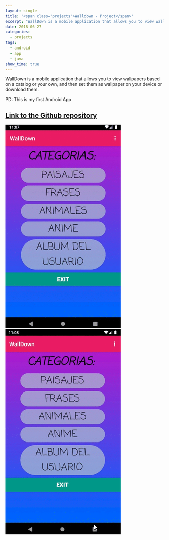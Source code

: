 ```yaml
---
layout: single
title: '<span class="projects">Walldown - Project</span>'
excerpt: "WallDown is a mobile application that allows you to view wallpapers based on a catalog or your own, and then set them as wallpaper on your device or download them."
date: 2018-06-27
categories:
  - projects
tags:  
  - android
  - app
  - java
show_time: true
---
```


WallDown is a mobile application that allows you to view wallpapers based on a catalog or your own, and then set them as wallpaper on your device or download them.

PD: This is my first Android App

## [Link to the Github repository](https://github.com/jmlgomez73/WallDown)

<a href="/assets/images/project-walldown/1.gif">
    <img src="/assets/images/project-walldown/1.gif">
</a>

<a href="/assets/images/project-walldown/2.gif">
    <img src="/assets/images/project-walldown/2.gif">
</a>